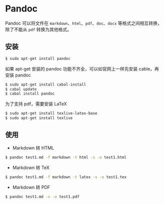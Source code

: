 # Pandoc

Pandoc 可以将文件在 `markdown`、`html`、`pdf`、`doc`、`docx` 等格式之间相互转换，除了不能从 `pdf` 转换为其他格式。

## 安装

```sh
$ sudo apt-get install pandoc
```

如果 apt-get 安装的 pandoc 功能不齐全，可以如官网上一样先安装 cable，再安装 pandoc

```sh
$ sudo apt-get install cabal-install
$ cabal update
$ cabal install pandoc
```

为了支持 pdf，需要安装 LaTeX

```sh
$ sudo apt-get install texlive-latex-base
$ sudo apt-get install texlive
```

## 使用

* Markdown 转 HTML

```sh
$ pandoc test1.md -f markdown -t html -s -o test1.html
```

* Markdown 转 TeX

```sh
$ pandoc test1.md -f markdown -t latex -s -o test1.tex
```

* Markdown 转 PDF

```sh
$ pandoc test1.md -s -o test1.pdf
```